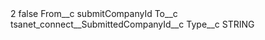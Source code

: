 <?xml version="1.0" encoding="UTF-8"?>
<CustomMetadata xmlns="http://soap.sforce.com/2006/04/metadata" xmlns:xsi="http://www.w3.org/2001/XMLSchema-instance" xmlns:xsd="http://www.w3.org/2001/XMLSchema">
    <label>2</label>
    <protected>false</protected>
    <values>
        <field>From__c</field>
        <value xsi:type="xsd:string">submitCompanyId</value>
    </values>
    <values>
        <field>To__c</field>
        <value xsi:type="xsd:string">tsanet_connect__SubmittedCompanyId__c</value>
    </values>
    <values>
        <field>Type__c</field>
        <value xsi:type="xsd:string">STRING</value>
    </values>
</CustomMetadata>
